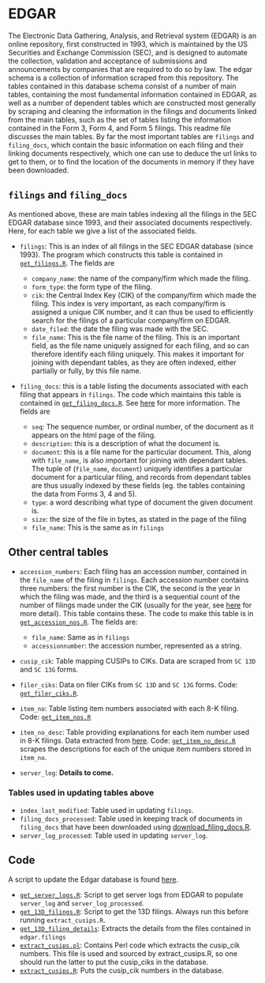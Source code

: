 # EDGAR

 The Electronic Data Gathering, Analysis, and Retrieval system (EDGAR) is an online repository, first constructed in 1993, which is maintained by the US Securities and Exchange Commission (SEC), and is designed to automate the collection, validation and acceptance of submissions and announcements by companies that are required to do so by law. The edgar schema is a collection of information scraped from this repository. The tables contained in this database schema consist of a number of main tables, containing the most fundamental information contained in EDGAR, as well as a number of dependent tables which are constructed most generally by scraping and cleaning the information in the filings and documents linked from the main tables, such as the set of tables listing the information contained in the Form 3, Form 4, and Form 5 filings. This readme file discusses the main tables. By far the most important tables are `filings` and `filing_docs`, which contain the basic information on each filing and their linking documents respectively, which one can use to deduce the url links to get to them, or to find the location of the documents in memory if they have been downloaded.


## `filings` and `filing_docs`

As mentioned above, these are main tables indexing all the filings in the SEC EDGAR database since 1993, and their associated documents respectively. Here, for each table we give a list of the associated fields. 

* `filings`: This is an index of all filings in the SEC EDGAR database (since 1993). The program which constructs this table is contained in [`get_filings.R`](get_filings.R). The fields are

    - `company_name`: the name of the company/firm which made the filing.          
    - `form_type`: the form type of the filing.
    - `cik`: the Central Index Key (CIK) of the company/firm which made the filing. This index is very important, as each company/firm is assigned a unique CIK number, and it can thus be used to efficiently search for the filings of a particular company/firm on EDGAR.   
    - `date_filed`: the date the filing was made with the SEC.
    - `file_name`: This is the file name of the filing. This is an important field, as the file name uniquely assigned for each filing, and so can therefore identify each filing uniquely. This makes it important for joining with dependant tables, as they are often indexed, either partially or fully, by this file name.     
    
* `filing_docs`: this is a table listing the documents associated with each filing that appears in `filings`. The code which maintains this table is contained in [`get_filing_docs.R`](get_filing_docs.R). See [here](filing_docs.md) for more information. The fields are    

    - `seq`: The sequence number, or ordinal number, of the document as it appears on the html page of the filing.
    - `description`: this is a description of what the document is.
    - `document`: this is a file name for the particular document. This, along with `file_name`, is also important for joining with dependant tables. The tuple of (`file_name`, `document`) uniquely identifies a particular document for a particular filing, and records from dependant tables are thus usually indexed by these fields (eg. the tables containing the data from Forms 3, 4 and 5).
    - `type`:  a word describing what type of document the given document is.
    - `size`:  the size of the file in bytes, as stated in the page of the filing
    - `file_name`: This is the same as in `filings`               


## Other central tables

* `accession_numbers`: Each filing has an accession number, contained in the `file_name` of the filing in `filings`. Each accession number contains three numbers: the first number is the CIK, the second is the year in which the filing was made, and the third is a sequential count of the number of filings made under the CIK (usually for the year, see [here](https://www.sec.gov/edgar/searchedgar/accessing-edgar-data.htm) for more detail). This table contains these. The code to make this table is in [`get_accession_nos.R`](get_accession_nos.R). The fields are:

    - `file_name`: Same as in `filings`
    - `accessionnumber`: the accession number, represented as a string. 



- `cusip_cik`: Table mapping CUSIPs to CIKs. Data are scraped from `SC 13D` and `SC 13G` forms.
- `filer_ciks`: Data on filer CIKs from `SC 13D` and `SC 13G` forms. Code: [`get_filer_ciks.R`](get_filer_ciks.R).




- `item_no`: Table listing item numbers associated with each 8-K filing. 
Code:  [`get_item_nos.R`](get_item_nos.R)
- `item_no_desc`: Table providing explanations for each item number used in 8-K filings. Data extracted from [here](https://www.sec.gov/fast-answers/answersform8khtm.html). Code: [`get_item_no_desc.R`](get_item_no_desc.R) scrapes the descriptions for each of the unique item numbers stored in `item_no`. 
- `server_log`: **Details to come.**

### Tables used in updating tables above

- `index_last_modified`: Table used in updating `filings`.
- `filing_docs_processed`: Table used in keeping track of documents in `filing_docs` that have been downloaded using [download_filing_docs.R](download_filing_docs.R).
- `server_log_processed`: Table used in updating `server_log`.

## Code

A script to update the Edgar database is found [here](update_edgar.sh).

- [`get_server_logs.R`](server_logs/get_server_logs.R): Script to get server logs from EDGAR to populate `server_log` and `server_log_processed`.
- [`get_13D_filings.R`](get_13D_filings.R): Script to get the 13D filings. Always run this before running `extract_cusips.R`.
- [`get_13D_filing_details`](get_13D_filing_details.R): Extracts the details from the files contained in `edgar.filings`
- [`extract_cusips.pl`](extract_cusips.pl): Contains Perl code which extracts the cusip_cik numbers. This file is used and sourced by extract_cusips.R, so one should run the latter to put the cusip_ciks in the database.
- [`extract_cusips.R`](extract_cusips.R): Puts the cusip_cik numbers in the database.
